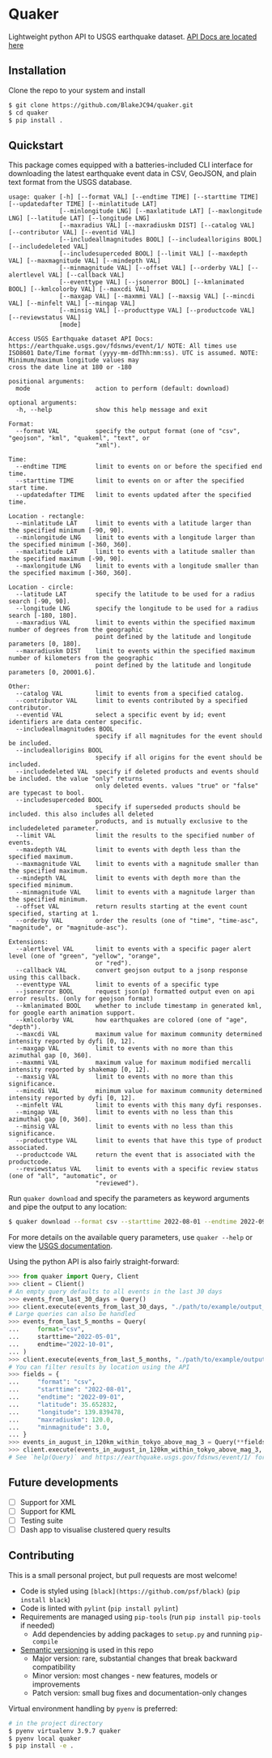 # Quaker
Lightweight python API to USGS earthquake dataset.
[API Docs are located here](https://earthquake.usgs.gov/fdsnws/event/1/)

## Installation
Clone the repo to your system and install

```bash
$ git clone https://github.com/BlakeJC94/quaker.git
$ cd quaker
$ pip install .
```

## Quickstart
This package comes equipped with a batteries-included CLI interface for downloading the latest
earthquake event data in CSV, GeoJSON, and plain text format from the USGS database.
```
usage: quaker [-h] [--format VAL] [--endtime TIME] [--starttime TIME] [--updatedafter TIME] [--minlatitude LAT]
              [--minlongitude LNG] [--maxlatitude LAT] [--maxlongitude LNG] [--latitude LAT] [--longitude LNG]
              [--maxradius VAL] [--maxradiuskm DIST] [--catalog VAL] [--contributor VAL] [--eventid VAL]
              [--includeallmagnitudes BOOL] [--includeallorigins BOOL] [--includedeleted VAL]
              [--includesuperceded BOOL] [--limit VAL] [--maxdepth VAL] [--maxmagnitude VAL] [--mindepth VAL]
              [--minmagnitude VAL] [--offset VAL] [--orderby VAL] [--alertlevel VAL] [--callback VAL]
              [--eventtype VAL] [--jsonerror BOOL] [--kmlanimated BOOL] [--kmlcolorby VAL] [--maxcdi VAL]
              [--maxgap VAL] [--maxmmi VAL] [--maxsig VAL] [--mincdi VAL] [--minfelt VAL] [--mingap VAL]
              [--minsig VAL] [--producttype VAL] [--productcode VAL] [--reviewstatus VAL]
              [mode]

Access USGS Earthquake dataset API Docs: https://earthquake.usgs.gov/fdsnws/event/1/ NOTE: All times use
ISO8601 Date/Time format (yyyy-mm-ddThh:mm:ss). UTC is assumed. NOTE: Minimum/maximum longitude values may
cross the date line at 180 or -180

positional arguments:
  mode                  action to perform (default: download)

optional arguments:
  -h, --help            show this help message and exit

Format:
  --format VAL          specify the output format (one of "csv", "geojson", "kml", "quakeml", "text", or
                        "xml").

Time:
  --endtime TIME        limit to events on or before the specified end time.
  --starttime TIME      limit to events on or after the specified start time.
  --updatedafter TIME   limit to events updated after the specified time.

Location - rectangle:
  --minlatitude LAT     limit to events with a latitude larger than the specified minimum [-90, 90].
  --minlongitude LNG    limit to events with a longitude larger than the specified minimum [-360, 360].
  --maxlatitude LAT     limit to events with a latitude smaller than the specified maximum [-90, 90].
  --maxlongitude LNG    limit to events with a longitude smaller than the specified maximum [-360, 360].

Location - circle:
  --latitude LAT        specify the latitude to be used for a radius search [-90, 90].
  --longitude LNG       specify the longitude to be used for a radius search [-180, 180].
  --maxradius VAL       limit to events within the specified maximum number of degrees from the geographic
                        point defined by the latitude and longitude parameters [0, 180].
  --maxradiuskm DIST    limit to events within the specified maximum number of kilometers from the geographic
                        point defined by the latitude and longitude parameters [0, 20001.6].

Other:
  --catalog VAL         limit to events from a specified catalog.
  --contributor VAL     limit to events contributed by a specified contributor.
  --eventid VAL         select a specific event by id; event identifiers are data center specific.
  --includeallmagnitudes BOOL
                        specify if all magnitudes for the event should be included.
  --includeallorigins BOOL
                        specify if all origins for the event should be included.
  --includedeleted VAL  specify if deleted products and events should be included. the value "only" returns
                        only deleted events. values "true" or "false" are typecast to bool.
  --includesuperceded BOOL
                        specify if superseded products should be included. this also includes all deleted
                        products, and is mutually exclusive to the includedeleted parameter.
  --limit VAL           limit the results to the specified number of events.
  --maxdepth VAL        limit to events with depth less than the specified maximum.
  --maxmagnitude VAL    limit to events with a magnitude smaller than the specified maximum.
  --mindepth VAL        limit to events with depth more than the specified minimum.
  --minmagnitude VAL    limit to events with a magnitude larger than the specified minimum.
  --offset VAL          return results starting at the event count specified, starting at 1.
  --orderby VAL         order the results (one of "time", "time-asc", "magnitude", or "magnitude-asc").

Extensions:
  --alertlevel VAL      limit to events with a specific pager alert level (one of "green", "yellow", "orange",
                        or "red").
  --callback VAL        convert geojson output to a jsonp response using this callback.
  --eventtype VAL       limit to events of a specific type
  --jsonerror BOOL      request json(p) formatted output even on api error results. (only for geojson format)
  --kmlanimated BOOL    whether to include timestamp in generated kml, for google earth animation support.
  --kmlcolorby VAL      how earthquakes are colored (one of "age", "depth").
  --maxcdi VAL          maximum value for maximum community determined intensity reported by dyfi [0, 12].
  --maxgap VAL          limit to events with no more than this azimuthal gap [0, 360].
  --maxmmi VAL          maximum value for maximum modified mercalli intensity reported by shakemap [0, 12].
  --maxsig VAL          limit to events with no more than this significance.
  --mincdi VAL          minimum value for maximum community determined intensity reported by dyfi [0, 12].
  --minfelt VAL         limit to events with this many dyfi responses.
  --mingap VAL          limit to events with no less than this azimuthal gap [0, 360].
  --minsig VAL          limit to events with no less than this significance.
  --producttype VAL     limit to events that have this type of product associated.
  --productcode VAL     return the event that is associated with the productcode.
  --reviewstatus VAL    limit to events with a specific review status (one of "all", "automatic", or
                        "reviewed").
```

Run `quaker download` and specify the parameters as keyword arguments and pipe the output to any
location:
```bash
$ quaker download --format csv --starttime 2022-08-01 --endtime 2022-09-01 > earthquake_data.csv
```

For more details on the available query parameters, use `quaker --help` or view the
[USGS documentation](https://earthquake.usgs.gov/fdsnws/event/1/).

Using the python API is also fairly straight-forward:
```python
>>> from quaker import Query, Client
>>> client = Client()
# An empty query defaults to all events in the last 30 days
>>> events_from_last_30_days = Query()
>>> client.execute(events_from_last_30_days, "./path/to/example/output_1.csv")
# Large queries can also be handled
>>> events_from_last_5_months = Query(
...     format="csv",
...     starttime="2022-05-01",
...     endtime="2022-10-01",
... )
>>> client.execute(events_from_last_5_months, "./path/to/example/output_2.csv")
# You can filter results by location using the API
>>> fields = {
...     "format": "csv",
...     "starttime": "2022-08-01",
...     "endtime": "2022-09-01",
...     "latitude": 35.652832,
...     "longitude": 139.839478,
...     "maxradiuskm": 120.0,
...     "minmagnitude": 3.0,
... }
>>> events_in_august_in_120km_within_tokyo_above_mag_3 = Query(**fields)
>>> client.execute(events_in_august_in_120km_within_tokyo_above_mag_3, "./path/to/example/output_3.csv")
# See `help(Query)` and https://earthquake.usgs.gov/fdsnws/event/1/ for more details
```

## Future developments

- [ ] Support for XML
- [ ] Support for KML
- [ ] Testing suite
- [ ] Dash app to visualise clustered query results

## Contributing
This is a small personal project, but pull requests are most welcome!

* Code is styled using `[black](https://github.com/psf/black)` (`pip install black`)
* Code is linted with `pylint` (`pip install pylint`)
* Requirements are managed using `pip-tools` (run `pip install pip-tools` if needed)
    * Add dependencies by adding packages to `setup.py` and running `pip-compile`
* [Semantic versioning](https://semver.org) is used in this repo
    * Major version: rare, substantial changes that break backward compatibility
    * Minor version: most changes - new features, models or improvements
    * Patch version: small bug fixes and documentation-only changes

Virtual environment handling by `pyenv` is preferred:
```bash
# in the project directory
$ pyenv virtualenv 3.9.7 quaker
$ pyenv local quaker
$ pip install -e .
```
